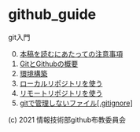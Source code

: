 # github_guide

git入門

0. [本稿を読むにあたっての注意事項](./docs/00_important_points.md)
1. [GitとGithubの概要](./docs/01_welcome.md)
2. [環境構築](./docs/02_setup.md)
3. [ローカルリポジトリを使う](./docs/03_local_repository.md)
4. [リモートリポジトリを使う](./docs/04_remote_repository.md)
5. [gitで管理しないファイル[.gitignore]](./docs/05_gitignore.md)

(c) 2021 情報技術部github布教委員会
